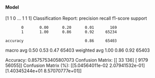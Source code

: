 #### Model
[1 1 0 ... 1 1 1]
Classification Report:
              precision    recall  f1-score   support

           0       0.00      0.20      0.01       169
           1       1.00      0.86      0.92     65234

    accuracy                           0.86     65403
   macro avg       0.50      0.53      0.47     65403
weighted avg       1.00      0.86      0.92     65403

Accuracy: 0.8575753405807073
Confusion Matrix:
[[   33   136]
 [ 9179 56055]]
Confusion Matrix (%):
[[5.04564011e-02 2.07941532e-01]
 [1.40345244e+01 8.57070777e+01]]
